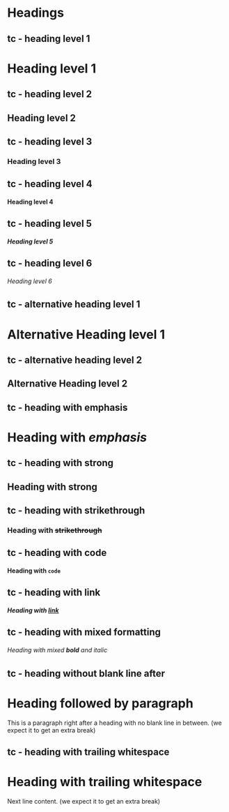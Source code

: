 # Headings

<!--
TEST REASONING:
Notice how alternative heading syntax (using === or ---) is converted to # syntax.
This is an acceptable transformation as it maintains the heading level while
standardizing on a single heading syntax. Also notice that emphasis markers in headings
are normalized to use underscores for italics, consistent with the rest of the document.
-->

## tc - heading level 1

# Heading level 1

## tc - heading level 2

## Heading level 2

## tc - heading level 3

### Heading level 3

## tc - heading level 4

#### Heading level 4

## tc - heading level 5

##### Heading level 5

## tc - heading level 6

###### Heading level 6

## tc - alternative heading level 1

Alternative Heading level 1
===========================

## tc - alternative heading level 2

Alternative Heading level 2
--------------------------

## tc - heading with emphasis

# Heading with *emphasis*

## tc - heading with strong

## Heading with **strong**

## tc - heading with strikethrough

### Heading with ~~strikethrough~~

## tc - heading with code

#### Heading with `code`

## tc - heading with link

##### Heading with [link](https://example.com)

## tc - heading with mixed formatting

###### Heading with mixed **bold** and *italic*

## tc - heading without blank line after

# Heading followed by paragraph
This is a paragraph right after a heading with no blank line in between. (we expect it to get an extra break)

## tc - heading with trailing whitespace

# Heading with trailing whitespace   
Next line content. (we expect it to get an extra break)